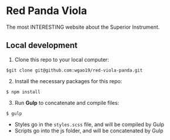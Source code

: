 # Red Panda Viola

The most INTERESTING website about the Superior Instrument.

## Local development

1. Clone this repo to your local computer:
``` shell 
$git clone git@github.com:wgao19/red-viola-panda.git
```
2. Install the necessary packages for this repo:
``` shell
$ npm install
```
3. Run **Gulp** to concatenate and compile files:
``` shell
$ gulp
```

- Styles go in the `styles.scss` file, and will be compiled by Gulp
- Scripts go into the js folder, and will be concatenated by Gulp
